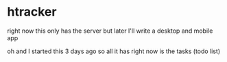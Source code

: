 # htracker

right now this only has the server but later I'll write a desktop and mobile app

oh and I started this 3 days ago so all it has right now is the tasks (todo list)